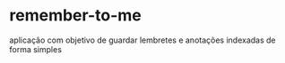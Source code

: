 # remember-to-me
aplicação com objetivo de guardar lembretes e anotações indexadas de forma simples
